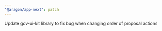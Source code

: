 ```yaml
---
'@aragon/app-next': patch
---
```


Update gov-ui-kit library to fix bug when changing order of proposal actions
